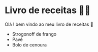 # Livro de receitas :man_cook:

Olá ! bem vindo ao meu livro de receitas :wave:

- Strogonoff de frango
- Pavê
- Bolo de cenoura 
